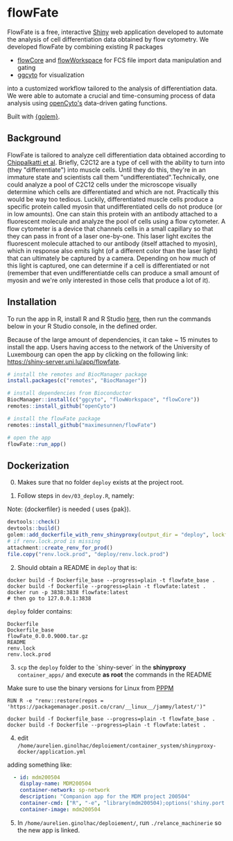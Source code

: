 # flowFate

FlowFate is a free, interactive [Shiny](https://shiny.rstudio.com/) web application developed to automate the analysis of cell differentiation data obtained by flow cytometry. 
We developed flowFate by combining existing R packages

- [flowCore](https://www.bioconductor.org/packages/devel/bioc/vignettes/flowCore/inst/doc/HowTo-flowCore.pdf) and [flowWorkspace](https://www.bioconductor.org/packages/release/bioc/html/flowWorkspace.html) for FCS file import data manipulation and gating
- [ggcyto](https://www.bioconductor.org/packages/release/bioc/html/ggcyto.html) for visualization

into a customized workflow tailored to the analysis of differentiation data. We were able to automate a crucial and time-consuming process of data analysis using [openCyto's](https://www.bioconductor.org/packages/release/bioc/html/openCyto.html) data-driven gating functions.

Built with [{golem}](https://github.com/ThinkR-open/golem).

## Background
FlowFate is tailored to analyze cell differentiation data obtained according to [Chippalkatti et al](). Briefly, C2C12 are a type of cell with the ability to turn into (they "differentiate") into muscle cells. Until they do this, they're in an immature state and scientists call them "undifferentiated".Technically, one could analyze a pool of C2C12 cells under the microscope visually determine which cells are differentiated and which are not. Practically this would be way too tedious. Luckily, differentiated muscle cells produce a specific protein called myosin that undifferentiated cells do not produce (or in low amounts). One can stain this protein with an antibody attached to a fluorescent molecule and analyze the pool of cells using a flow cytometer. A flow cytometer is a device that channels cells in a small capillary so that they can pass in front of a laser one-by-one. This laser light excites the fluorescent molecule attached to our antibody (itself attached to myosin), which in response also emits light (of a different color than the laser light) that can ultimately be captured by a camera. Depending on how much of this light is captured, one can determine if a cell is differentiated or not (remember that even undifferentiatde cells can produce a small amount of myosin and we're only interested in those cells that produce a lot of it). 

## Installation

To run the app in R, install R and R Studio [here](https://posit.co/download/rstudio-desktop/), then run the commands below in your R Studio console, in the defined order.

Because of the large amount of dependencies, it can take ~ 15 minutes to install the app. Users having access to the network of the University of Luxembourg can open the app by clicking on the following link: https://shiny-server.uni.lu/app/flowfate. 

``` r 
# install the remotes and BiocManager package
install.packages(c("remotes", "BiocManager"))

# install dependencies from Bioconductor
BiocManager::install(c("ggcyto", "flowWorkspace", "flowCore"))
remotes::install_github("openCyto")

# install the flowFate package
remotes::install_github("maximesunnen/flowFate")

# open the app
flowFate::run_app()
```

## Dockerization

0. Makes sure that no folder `deploy` exists at the project root.

1. Follow steps in `dev/03_deploy.R`, namely:

Note: {dockerfiler} is needed ( uses {pak}).

``` r
devtools::check()
devtools::build()
golem::add_dockerfile_with_renv_shinyproxy(output_dir = "deploy", lockfile = "renv.lock")
# if renv.lock.prod is missing
attachment::create_renv_for_prod()
file.copy("renv.lock.prod", "deploy/renv.lock.prod")
```

2. Should obtain a README in `deploy` that is:

```
docker build -f Dockerfile_base --progress=plain -t flowfate_base .
docker build -f Dockerfile --progress=plain -t flowfate:latest .
docker run -p 3838:3838 flowfate:latest
# then go to 127.0.0.1:3838
```

`deploy` folder contains:

```
Dockerfile
Dockerfile_base
flowFate_0.0.0.9000.tar.gz
README
renv.lock
renv.lock.prod
```

3.  `scp` the `deploy` folder to the \`shiny-sever\` in the **shinyproxy** `container_apps/` and execute **as root** the commands in the README

Make sure to use the binary versions for Linux from [PPPM](https://packagemanager.posit.co)

`RUN R -e "renv::restore(repos = 'https://packagemanager.posit.co/cran/__linux__/jammy/latest/')"`

```
docker build -f Dockerfile_base --progress=plain -t flowfate_base .
docker build -f Dockerfile --progress=plain -t flowfate:latest .
```

4. edit `/home/aurelien.ginolhac/deploiement/container_system/shinyproxy-docker/application.yml`

adding something like:

```yaml
  - id: mdm200504
    display-name: MDM200504
    container-network: sp-network
    description: "Companion app for the MDM project 200504"
    container-cmd: ["R", "-e", "library(mdm200504);options('shiny.port'=3838,shiny.host='0.0.0.0');mdm200504::run_app()"]
    container-image: mdm200504
```

5. In `/home/aurelien.ginolhac/deploiement/`, run `./relance_machinerie` so the new app is linked.
